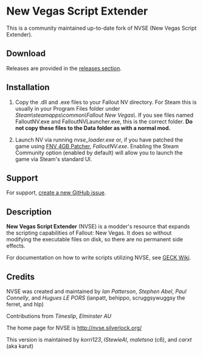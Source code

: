 # New Vegas Script Extender

This is a community maintained up-to-date fork of NVSE (New Vegas Script Extender). 

## Download

Releases are provided in the [releases section](https://github.com/NVSEx/NVSE/releases).

## Installation

1. Copy the .dll and .exe files to your Fallout NV directory. For Steam this is usually in your Program Files folder under *Steam\\steamapps\\common\\Fallout New Vegas\\*. If you see files named FalloutNV.exe and FalloutNVLauncher.exe, this is the correct folder. **Do not copy these files to the Data folder as with a normal mod.**

2. Launch NV via running *nvse_loader.exe* or, if you have patched the game using [FNV 4GB Patcher](https://www.nexusmods.com/newvegas/mods/62552/), *FalloutNV.exe*. Enabling the Steam Community option (enabled by default) will allow you to launch the game via Steam's standard UI.

## Support

For support, [create a new GitHub issue](https://github.com/NVSEx/NVSE/issues).

## Description

**New Vegas Script Extender** (NVSE) is a modder's resource that expands the scripting capabilities of Fallout: New Vegas. It does so without modifying the executable files on disk, so there are no permanent side effects.


For documentation on how to write scripts utilizing NVSE, see [GECK Wiki](https://geckwiki.com/index.php?title=Main_Page).

## Credits

NVSE was created and maintained by *Ian Patterson*, 
*Stephen Abel*, *Paul Connelly*, and *Hugues LE PORS*
(ianpatt, behippo, scruggsywuggsy the ferret, and hlp)

Contributions from *Timeslip*, *Elminster AU*
 

The home page for NVSE is http://nvse.silverlock.org/

This version is maintained by *korri123*, *lStewieAl*, *maletsna* (c6), and *carxt* (aka karut)

